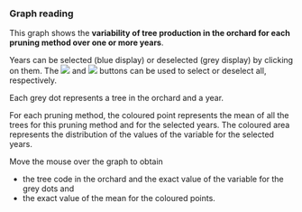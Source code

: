 ### Graph reading

This graph shows the **variability of tree production in the orchard for each pruning method over one or more years**.

Years can be selected (blue display) or deselected (grey display) by clicking on them. The ![](square-check-regular.png) and ![](trash-solid.png) buttons can be used to select or deselect all, respectively.

Each grey dot represents a tree in the orchard and a year. 

For each pruning method, the coloured point represents the mean of all the trees for this pruning method and for the selected years. The coloured area represents the distribution of the values of the variable for the selected years.

Move the mouse over the graph to obtain 
- the tree code in the orchard and the exact value of the variable for the grey dots and
- the exact value of the mean for the coloured points.
